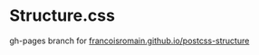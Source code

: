 # Structure.css

gh-pages branch for [francoisromain.github.io/postcss-structure](http://francoisromain.github.io/postcss-structure/)